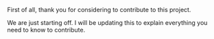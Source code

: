 First of all, thank you for considering to contribute to this project.

We are just starting off. I will be updating this to explain everything you need to know to contribute.
